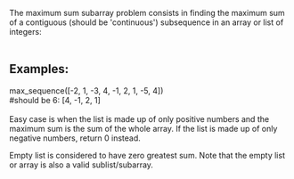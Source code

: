The maximum sum subarray problem consists in finding the maximum sum of a contiguous (should be 'continuous') subsequence in an array or list of integers:<br>
<br>
## Examples: 
max_sequence([-2, 1, -3, 4, -1, 2, 1, -5, 4])<br>
#should be 6: [4, -1, 2, 1]<br>
<br>
Easy case is when the list is made up of only positive numbers and the maximum sum is the sum of the whole array. If the list is made up of only negative numbers, return 0 instead.<br>

Empty list is considered to have zero greatest sum. Note that the empty list or array is also a valid sublist/subarray.<br>

